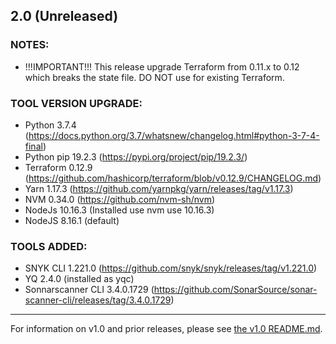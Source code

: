 ## 2.0 (Unreleased)

### NOTES:

* !!!IMPORTANT!!! This release upgrade Terraform from 0.11.x to 0.12 which breaks the state file.  DO NOT use for existing Terraform.

### TOOL VERSION UPGRADE:

* Python 3.7.4 (https://docs.python.org/3.7/whatsnew/changelog.html#python-3-7-4-final)
* Python pip 19.2.3 (https://pypi.org/project/pip/19.2.3/)
* Terraform 0.12.9 (https://github.com/hashicorp/terraform/blob/v0.12.9/CHANGELOG.md)
* Yarn 1.17.3 (https://github.com/yarnpkg/yarn/releases/tag/v1.17.3)
* NVM 0.34.0 (https://github.com/nvm-sh/nvm)
* NodeJs 10.16.3 (Installed use nvm use 10.16.3)
* NodeJS 8.16.1 (default)

### TOOLS ADDED:

* SNYK CLI 1.221.0 (https://github.com/snyk/snyk/releases/tag/v1.221.0)
* YQ 2.4.0 (installed as yqc)
* Sonnarscanner CLI 3.4.0.1729 (https://github.com/SonarSource/sonar-scanner-cli/releases/tag/3.4.0.1729)


---

For information on v1.0 and prior releases, please see [the v1.0 README.md]().